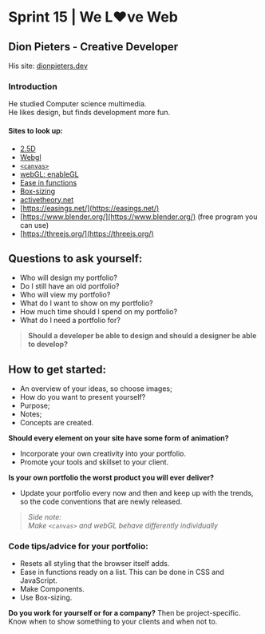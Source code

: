 # Sprint 15 | We L♥ve Web

## Dion Pieters - Creative Developer 
His site: [dionpieters.dev](dionpieters.dev)

### Introduction
He studied Computer science multimedia.  
He likes design, but finds development more fun.

#### Sites to look up:
- [2.5D](https://medium.com/@digitalnomads62/what-is-2-5d-animation-554e1e4110a3) 
- [Webgl](https://developer.mozilla.org/en-US/docs/Web/API/WebGL_API)  
- [`<canvas>`](https://developer.mozilla.org/en-US/docs/Web/API/Canvas_API/Tutorial)
- [webGL: enableGL](https://get.webgl.org/)
- [Ease in functions](https://easings.net/)
- [Box-sizing](https://css-tricks.com/almanac/properties/b/box-sizing/)
- [activetheory.net](activetheory.net)  
- [https://easings.net/](https://easings.net/) 
- [https://www.blender.org/](https://www.blender.org/)  (free program you can use)
- [https://threejs.org/](https://threejs.org/) 


## Questions to ask yourself:
* Who will design my portfolio?
* Do I still have an old portfolio?
* Who will view my portfolio?
* What do I want to show on my portfolio?
* How much time should I spend on my portfolio?
* What do I need a portfolio for?

> **Should a developer be able to design and should a designer be able to develop?**

## How to get started:
- An overview of your ideas, so choose images;
- How do you want to present yourself?
- Purpose;
- Notes;
- Concepts are created.

**Should every element on your site have some form of animation?**
- Incorporate your own creativity into your portfolio.
- Promote your tools and skillset to your client.

**Is your own portfolio the worst product you will ever deliver?**
- Update your portfolio every now and then and keep up with the trends, so the code conventions that are newly released.

> _Side note:_  
_Make `<canvas>` and webGL behave differently individually_

### Code tips/advice for your portfolio:
- Resets all styling that the browser itself adds.  
- Ease in functions ready on a list. This can be done in CSS and JavaScript.  
- Make Components.  
- Use Box-sizing.

**Do you work for yourself or for a company?**
Then be project-specific. Know when to show something to your clients and when not to.
